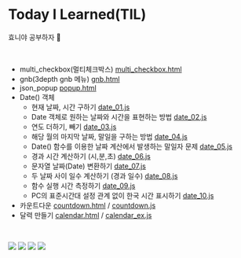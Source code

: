 # Today I Learned(TIL)
효니야 공부하자 &#127799;

<!-- [![Top Langs](https://github-readme-stats.vercel.app/api/top-langs/?username=zhyoni)](https://github.com/zhyoni/github-readme-stats) -->

<!-- click[here](http://www.naver.com) 링크걸기-->
<!-- ![image](이미지 경로)  -->


<br />


<!-- table -->

<!-- |      HTML      |   Description   |                                          URL                                          |
| :------------: | :-------------: | :-----------------------------------------------------------------------------------: |
| multi_checkbox |  멀티체크박스   |            [multi_checkbox.html](html/multi_checkbox/multi_checkbox.html)             |
|      gnb       | 3depth gnb 메뉴 |                             [gnb.html](html/gnb/gnb.html)                             |
|   json_popup   |   json_popup    |                          [popup.html](html/json/popup.html)                           |
|     Date()     |   Date()객체    |                           [date.html](html/date/date.html)                            |
|                |   카운트다운    | [countdown.html](html/date/countdown.html)  [countdown.js](html/date/js/countdown.js) | -->



* multi_checkbox(멀티체크박스) [multi_checkbox.html](html/multi_checkbox/multi_checkbox.html)
* gnb(3depth gnb 메뉴) [gnb.html](html/gnb/gnb.html)
* json_popup [popup.html](html/json/popup.html)
* Date() 객체
  - 현재 날짜, 시간 구하기 [date_01.js](html/date/js/date_01.js)
  - Date 객체로 원하는 날짜와 시간을 표현하는 방법 [date_02.js](html/date/js/date_02.js)
  - 연도 더하기, 빼기 [date_03.js](html/date/js/date_03.js)
  - 해당 월의 마지막 날짜, 말일을 구하는 방법 [date_04.js](html/date/js/date_04.js)
  - Date() 함수를 이용한 날짜 계산에서 발생하는 말일자 문제 [date_05.js](html/date/js/date_05.js)
  - 경과 시간 계산하기 (시,분,초) [date_06.js](html/date/js/date_06.js)
  - 문자열 날짜(Date) 변환하기 [date_07.js](html/date/js/date_07.js)
  - 두 날짜 사이 일수 계산하기 (경과 일수) [date_08.js](html/date/js/date_08.js)
  -  함수 실행 시간 측정하기 [date_09.js](html/date/js/date_09.js)
  - PC의 표준시간대 설정 관계 없이 한국 시간 표시하기 [date_10.js](html/date/js/date_10.js)
* 카운트다운 [countdown.html](html/date/countdown.html) / [countdown.js](html/date/js/countdown.js)
* 달력 만들기 [calendar.html](html/date/calendar.html) / [calendar_ex.js](html/date/calendar_es.js)



<!-- code -->
<!-- `console.log('hi)`

```javascript
function(){}
``` -->

<br />

<!-- badge -->
<img src="https://img.shields.io/badge/HTML5-FF8800?style=flat&logo=HTML5&logoColor=FFFFFF"/> <img src="https://img.shields.io/badge/css3-14CC80?style=flat&logo=css3&logoColor=FFFFFF"/> <img src="https://img.shields.io/badge/sass-0170FE?style=flat&logo=sass&logoColor=FFFFFF"/> <img src="https://img.shields.io/badge/JavaScript-6078FF?style=flat&logo=JavaScript&logoColor=FFFFFF"/>
